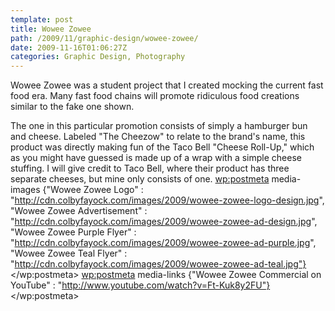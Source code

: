 ```yaml
---
template: post
title: Wowee Zowee
path: /2009/11/graphic-design/wowee-zowee/
date: 2009-11-16T01:06:27Z
categories: Graphic Design, Photography
---
```

Wowee Zowee was a student project that I created mocking the current fast food era. Many fast food chains will promote ridiculous food creations similar to the fake one shown.

The one in this particular promotion consists of simply a hamburger bun and cheese. Labeled "The Cheezow" to relate to the brand's name, this product was directly making fun of the Taco Bell "Cheese Roll-Up," which as you might have guessed is made up of a wrap with a simple cheese stuffing. I will give credit to Taco Bell, where their product has three separate cheeses, but mine only consists of one.
        <wp:postmeta>
            media-images
            {"Wowee Zowee Logo" : "http://cdn.colbyfayock.com/images/2009/wowee-zowee-logo-design.jpg", "Wowee Zowee Advertisement" : "http://cdn.colbyfayock.com/images/2009/wowee-zowee-ad-design.jpg", "Wowee Zowee Purple Flyer" : "http://cdn.colbyfayock.com/images/2009/wowee-zowee-ad-purple.jpg", "Wowee Zowee Teal Flyer" : "http://cdn.colbyfayock.com/images/2009/wowee-zowee-ad-teal.jpg"}
        </wp:postmeta>
        <wp:postmeta>
            media-links
            {"Wowee Zowee Commercial on YouTube" : "http://www.youtube.com/watch?v=Ft-Kuk8y2FU"}
        </wp:postmeta>
    </item>